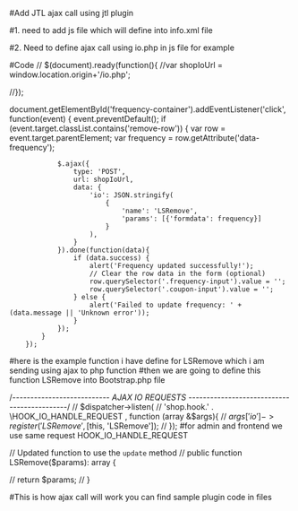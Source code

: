 #Add JTL ajax call using jtl plugin

#1.  need to add js file which will define into info.xml file

#2.  Need to define ajax call using io.php in js file for example

#Code 
// $(document).ready(function(){
    //var shopIoUrl = window.location.origin+'/io.php';

//});

 document.getElementById('frequency-container').addEventListener('click', function(event) {
            event.preventDefault();
            if (event.target.classList.contains('remove-row')) {
                var row = event.target.parentElement;
                var frequency = row.getAttribute('data-frequency');
  
                $.ajax({
                    type: 'POST',
                    url: shopIoUrl,
                    data: {
                        'io': JSON.stringify(
                            {
                                'name': 'LSRemove', 
                                'params': [{'formdata': frequency}]  
                            }
                        ),
                    }
                }).done(function(data){
                    if (data.success) {
                        alert('Frequency updated successfully!');
                        // Clear the row data in the form (optional)
                        row.querySelector('.frequency-input').value = '';
                        row.querySelector('.coupon-input').value = '';
                    } else {
                        alert('Failed to update frequency: ' + (data.message || 'Unknown error'));
                    }
                });
            }
        }); 

#here is the example function i have define for LSRemove which i am sending using ajax to php function 
#then we are going to define this function LSRemove into Bootstrap.php file

/*--------------------------- AJAX IO REQUESTS --------------------------------------------*/
//    $dispatcher->listen(
//     'shop.hook.' . \HOOK_IO_HANDLE_REQUEST , function (array &$args){
//     $args['io']->register('LSRemove', [$this, 'LSRemove']);
// });
#for admin and frontend we use same request HOOK_IO_HANDLE_REQUEST

// Updated function to use the `update` method
// public function LSRemove($params): array {
   

//     return $params;
// }


#This is how ajax call will work you can find sample plugin code in files